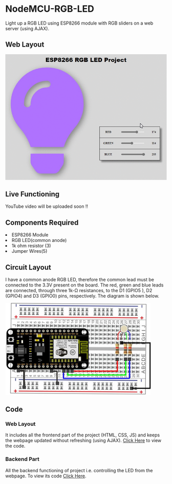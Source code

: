 # NodeMCU-RGB-LED
Light up a RGB LED using ESP8266 module with RGB sliders on a web server (using AJAX).

## Web Layout
![web layout](rgb.gif)

## Live Functioning
YouTube video will be uploaded  soon !!

## Components Required
<li>ESP8266 Module</li>
<li>RGB LED(common anode)</li>
<li>1k ohm resistor (3)</li>
<li>Jumper Wires(5)</li>

## Circuit Layout
<p>I have a common anode RGB LED, therefore the common lead must be connected to the 3.3V present on the board. The red, green and blue leads are connected, through three 1k-Ω resistances, to the  D1 (GPIO5 ), D2 (GPIO4) and D3 (GPIO0) pins, respectively. The diagram is shown below.</p>
<img src="esp rgb.jpg" style="width:90%">

## Code
### Web Layout
It includes all the frontend part of the project (HTML, CSS, JS) and keeps the webpage updated without refreshing (using AJAX). [Click Here](esp8266Code/index.h) to view the code.
### Backend Part
All the backend functioning of project i.e. controlling the LED from the webpage. To view its code [Click Here](esp8266Code/main.ino).
